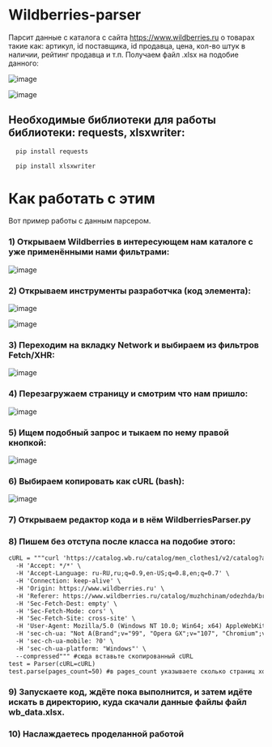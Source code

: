 # Wildberries-parser
Парсит данные с каталога с сайта https://www.wildberries.ru о товарах такие как: артикул, id поставщика, id продавца, цена, кол-во штук в наличии, рейтинг продавца и т.п.
Получаем файл .xlsx на подобие данного: 

![image](https://github.com/Asikul1415/Wildberries-parser/assets/83174848/8ec92a4c-acfe-4ebb-8cd8-83351d3de346)

![image](https://github.com/Asikul1415/Wildberries-parser/assets/83174848/4ebf677b-4d11-43e5-bdc8-801505fe11aa)


Необходимые  библиотеки для работы библиотеки: requests, xlsxwriter:
---

```html
  pip install requests
```

```html
  pip install xlsxwriter
```


Как работать с этим
====================
Вот пример работы с данным парсером. 

### 1) Открываем Wildberries в интересующем нам каталоге с уже применёнными нами фильтрами:

![image](https://github.com/Asikul1415/Wildberries-parser/assets/83174848/1ac7c50c-1536-4a52-8606-57ec1aa7b251)

### 2) Открываем инструменты разработчка (код элемента):

![image](https://github.com/Asikul1415/Wildberries-parser/assets/83174848/cf90ffb2-573f-442e-b21a-36e5ac4d95e7)

![image](https://github.com/Asikul1415/Wildberries-parser/assets/83174848/da6d28b6-c17a-4d75-af07-3b0fb98996a4)

### 3) Переходим на вкладку Network и выбираем из фильтров Fetch/XHR:

![image](https://github.com/Asikul1415/Wildberries-parser/assets/83174848/8871c218-eedd-42d2-8e7b-6937c4c7529d)

### 4) Перезагружаем страницу и смотрим что нам пришло:

![image](https://github.com/Asikul1415/Wildberries-parser/assets/83174848/ed1131c1-b971-40bd-8b06-b54c8578263e)

### 5) Ищем подобный запрос и тыкаем по нему правой кнопкой:

![image](https://github.com/Asikul1415/Wildberries-parser/assets/83174848/5200fe7a-de87-40a7-9748-cda0847cf1e9)

### 6) Выбираем копировать как cURL (bash):

![image](https://github.com/Asikul1415/Wildberries-parser/assets/83174848/0ee6e8cb-893d-4e21-a504-de2b488b901a)

### 7) Открываем редактор кода и в нём WildberriesParser.py

### 8) Пишем без отступа после класса на подобие этого:
     

```html
cURL = """curl 'https://catalog.wb.ru/catalog/men_clothes1/v2/catalog?appType=1&cat=8144&curr=rub&dest=-1257786&fbrand=524&page=1&sort=rate&spp=30&xsubject=216' \
  -H 'Accept: */*' \
  -H 'Accept-Language: ru-RU,ru;q=0.9,en-US;q=0.8,en;q=0.7' \
  -H 'Connection: keep-alive' \
  -H 'Origin: https://www.wildberries.ru' \
  -H 'Referer: https://www.wildberries.ru/catalog/muzhchinam/odezhda/bryuki-i-shorty?sort=rate&page=1&xsubject=216&fbrand=524' \
  -H 'Sec-Fetch-Dest: empty' \
  -H 'Sec-Fetch-Mode: cors' \
  -H 'Sec-Fetch-Site: cross-site' \
  -H 'User-Agent: Mozilla/5.0 (Windows NT 10.0; Win64; x64) AppleWebKit/537.36 (KHTML, like Gecko) Chrome/121.0.0.0 Safari/537.36 OPR/107.0.0.0' \
  -H 'sec-ch-ua: "Not A(Brand";v="99", "Opera GX";v="107", "Chromium";v="121"' \
  -H 'sec-ch-ua-mobile: ?0' \
  -H 'sec-ch-ua-platform: "Windows"' \
  --compressed""" #сюда вставьте скопированный cURL
test = Parser(cURL=cURL)
test.parse(pages_count=50) #в pages_count указываете сколько страниц хотите спарсить, больше 50 нельзя
```

### 9) Запускаете код, ждёте пока выполнится, и затем идёте искать в директорию, куда скачали данные файлы файл wb_data.xlsx.

### 10) Наслаждаетесь проделанной работой
    






